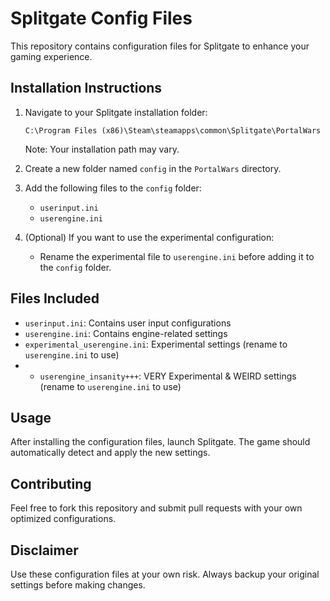 # Splitgate Config Files

This repository contains configuration files for Splitgate to enhance your gaming experience.

## Installation Instructions

1. Navigate to your Splitgate installation folder:
   ```
   C:\Program Files (x86)\Steam\steamapps\common\Splitgate\PortalWars
   ```
   Note: Your installation path may vary.

2. Create a new folder named `config` in the `PortalWars` directory.

3. Add the following files to the `config` folder:
   - `userinput.ini`
   - `userengine.ini`

4. (Optional) If you want to use the experimental configuration:
   - Rename the experimental file to `userengine.ini` before adding it to the `config` folder.

## Files Included

- `userinput.ini`: Contains user input configurations
- `userengine.ini`: Contains engine-related settings
- `experimental_userengine.ini`: Experimental settings (rename to `userengine.ini` to use)
- - `userengine_insanity+++`: VERY Experimental & WEIRD settings (rename to `userengine.ini` to use)

## Usage

After installing the configuration files, launch Splitgate. The game should automatically detect and apply the new settings.

## Contributing

Feel free to fork this repository and submit pull requests with your own optimized configurations.

## Disclaimer

Use these configuration files at your own risk. Always backup your original settings before making changes.
